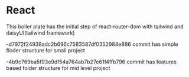 # React

This boiler plate has the initial step of react-router-dom with tailwind and daisyUI(tailwind framework)

-d7972f24938adc2b696c7583587df0352984e886
commit has simple floder structure for small project

-4b9c769ba5f93e9df54a764ab7b27e61f4ffb796
commit has features based folder structure for mid level project
